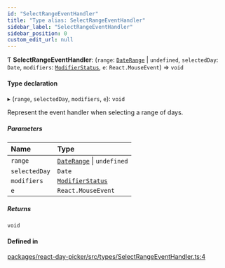 ```yaml
---
id: "SelectRangeEventHandler"
title: "Type alias: SelectRangeEventHandler"
sidebar_label: "SelectRangeEventHandler"
sidebar_position: 0
custom_edit_url: null
---
```


Ƭ **SelectRangeEventHandler**: (`range`: [`DateRange`](DateRange) \| `undefined`, `selectedDay`: `Date`, `modifiers`: [`ModifierStatus`](ModifierStatus), `e`: `React.MouseEvent`) => `void`

#### Type declaration

▸ (`range`, `selectedDay`, `modifiers`, `e`): `void`

Represent the event handler when selecting a range of days.

##### Parameters

| Name | Type |
| :------ | :------ |
| `range` | [`DateRange`](DateRange) \| `undefined` |
| `selectedDay` | `Date` |
| `modifiers` | [`ModifierStatus`](ModifierStatus) |
| `e` | `React.MouseEvent` |

##### Returns

`void`

#### Defined in

[packages/react-day-picker/src/types/SelectRangeEventHandler.ts:4](https://github.com/gpbl/react-day-picker/blob/6bc3b9d0/packages/react-day-picker/src/types/SelectRangeEventHandler.ts#L4)
